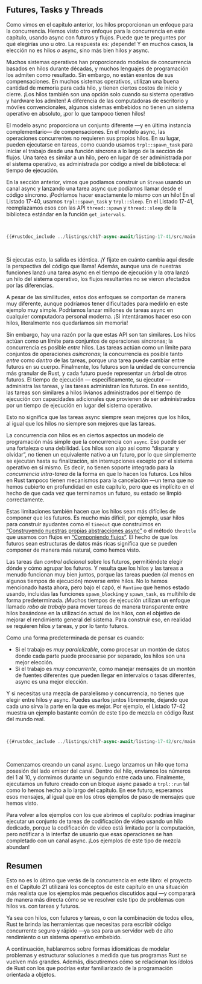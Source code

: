 ## Futures, Tasks y Threads

Como vimos en el capítulo anterior, los hilos proporcionan un enfoque para la 
concurrencia. Hemos visto otro enfoque para la concurrencia en este capítulo, 
usando async con futuros y flujos. Puede que te preguntes por qué elegirías uno 
u otro. La respuesta es: ¡depende! Y en muchos casos, la elección no es hilos 
*o* async, sino más bien hilos *y* async.

Muchos sistemas operativos han proporcionado modelos de concurrencia basados en
hilos durante décadas, y muchos lenguajes de programación los admiten como
resultado. Sin embargo, no están exentos de sus compensaciones. En muchos
sistemas operativos, utilizan una buena cantidad de memoria para cada hilo, y
tienen ciertos costos de inicio y cierre. ¡Los hilos también son una opción solo
cuando su sistema operativo y hardware los admiten! A diferencia de las
computadoras de escritorio y móviles convencionales, algunos sistemas embebidos
no tienen un sistema operativo en absoluto, ¡por lo que tampoco tienen hilos!

El modelo async proporciona un conjunto diferente —y en última instancia
complementario— de compensaciones. En el modelo async, las operaciones
concurrentes no requieren sus propios hilos. En su lugar, pueden ejecutarse en
tareas, como cuando usamos `trpl::spawn_task` para iniciar el trabajo desde una
función síncrona a lo largo de la sección de flujos. Una tarea es similar a un
hilo, pero en lugar de ser administrada por el sistema operativo, es 
administrada por código a nivel de biblioteca: el tiempo de ejecución.

En la sección anterior, vimos que podíamos construir un `Stream` usando un canal
async y lanzando una tarea async que podíamos llamar desde el código síncrono.
¡Podríamos hacer exactamente lo mismo con un hilo! En el Listado 17-40, usamos
`trpl::spawn_task` y `trpl::sleep`. En el Listado 17-41, reemplazamos esos con
las API `thread::spawn` y `thread::sleep` de la biblioteca estándar en la 
función `get_intervals`.

<Listing number="17-41" caption="Usar las API `std::thread` en lugar de las API async `trpl` para la función `get_intervals`" file-name="src/main.rs">

```rust
{{#rustdoc_include ../listings/ch17-async-await/listing-17-41/src/main.rs:threads}}
```

</Listing>

Si ejecutas esto, la salida es idéntica. ¡Y fíjate en cuánto cambia aquí desde
la perspectiva del código que llama! Además, aunque una de nuestras funciones
lanzó una tarea async en el tiempo de ejecución y la otra lanzó un hilo del
sistema operativo, los flujos resultantes no se vieron afectados por las
diferencias.

A pesar de las similitudes, estos dos enfoques se comportan de manera muy
diferente, aunque podríamos tener dificultades para medirlo en este ejemplo muy
simple. Podríamos lanzar millones de tareas async en cualquier computadora
personal moderna. ¡Si intentáramos hacer eso con hilos, literalmente nos 
quedaríamos sin memoria!

Sin embargo, hay una razón por la que estas API son tan similares. Los hilos
actúan como un límite para conjuntos de operaciones síncronas; la concurrencia 
es posible *entre* hilos. Las tareas actúan como un límite para conjuntos de
operaciones *asíncronas*; la concurrencia es posible tanto *entre* como *dentro*
de las tareas, porque una tarea puede cambiar entre futuros en su cuerpo.
Finalmente, los futuros son la unidad de concurrencia más granular de Rust, y
cada futuro puede representar un árbol de otros futuros. El tiempo de ejecución
— específicamente, su ejecutor — administra las tareas, y las tareas administran
los futuros. En ese sentido, las tareas son similares a hilos livianos
administrados por el tiempo de ejecución con capacidades adicionales que 
provienen de ser administrados por un tiempo de ejecución en lugar del sistema
operativo.

Esto no significa que las tareas async siempre sean mejores que los hilos, al
igual que los hilos no siempre son mejores que las tareas.

La concurrencia con hilos es en ciertos aspectos un modelo de programación más
simple que la concurrencia con `async`. Eso puede ser una fortaleza o una
debilidad. Los hilos son algo así como “disparar y olvidar”, no tienen un
equivalente nativo a un futuro, por lo que simplemente se ejecutan hasta su
finalización, sin interrupciones excepto por el sistema operativo en sí mismo.
Es decir, no tienen soporte integrado para la *concurrencia intra-tarea* de la
forma en que lo hacen los futuros. Los hilos en Rust tampoco tienen mecanismos
para la cancelación —un tema que no hemos cubierto en profundidad en este
capítulo, pero que es implícito en el hecho de que cada vez que terminamos un
futuro, su estado se limpió correctamente.

Estas limitaciones también hacen que los hilos sean más difíciles de componer 
que los futuros. Es mucho más difícil, por ejemplo, usar hilos para construir
ayudantes como el `timeout` que construimos en [“Construyendo nuestras propias
abstracciones async”][combining-futures] o el método `throttle` que usamos con
flujos en [“Componiendo flujos”][streams]. El hecho de que los futuros sean
estructuras de datos más ricas significa que se pueden componer de manera más
natural, como hemos visto.

Las tareas dan *control adicional* sobre los futuros, permitiéndote elegir dónde
y cómo agrupar los futuros. Y resulta que los hilos y las tareas a menudo
funcionan muy bien juntos, porque las tareas pueden (al menos en algunos
tiempos de ejecución) moverse entre hilos. No lo hemos mencionado hasta ahora,
pero bajo el capó, el `Runtime` que hemos estado usando, incluidas las funciones
`spawn_blocking` y `spawn_task`, es multihilo de forma predeterminada. ¡Muchos
tiempos de ejecución utilizan un enfoque llamado *robo de trabajo* para mover
tareas de manera transparente entre hilos basándose en la utilización actual de
los hilos, con el objetivo de mejorar el rendimiento general del sistema. Para
construir eso, en realidad se requieren hilos *y* tareas, y por lo tanto
futuros.

Como una forma predeterminada de pensar es cuando:

- Si el trabajo es *muy paralelizable*, como procesar un montón de datos donde
  cada parte puede procesarse por separado, los hilos son una mejor elección.
- Si el trabajo es *muy concurrente*, como manejar mensajes de un montón de
  fuentes diferentes que pueden llegar en intervalos o tasas diferentes, async
  es una mejor elección.

Y si necesitas una mezcla de paralelismo y concurrencia, no tienes que elegir
entre hilos y async. Puedes usarlos juntos libremente, dejando que cada uno
sirva la parte en la que es mejor. Por ejemplo, el Listado 17-42 muestra un
ejemplo bastante común de este tipo de mezcla en código Rust del mundo real.

<Listing number="17-42" caption="Enviar mensajes con código bloqueante en un hilo y esperar los mensajes en un bloque async" file-name="src/main.rs">

```rust
{{#rustdoc_include ../listings/ch17-async-await/listing-17-42/src/main.rs:all}}
```

</Listing>

Comenzamos creando un canal async. Luego lanzamos un hilo que toma posesión del
lado emisor del canal. Dentro del hilo, enviamos los números del 1 al 10, y
dormimos durante un segundo entre cada uno. Finalmente, ejecutamos un futuro
creado con un bloque async pasado a `trpl::run` tal como lo hemos hecho a lo
largo del capítulo. En ese futuro, esperamos esos mensajes, al igual que en los
otros ejemplos de paso de mensajes que hemos visto.

Para volver a los ejemplos con los que abrimos el capítulo: podrías imaginar
ejecutar un conjunto de tareas de codificación de video usando un hilo
dedicado, porque la codificación de video está limitada por la computación, pero
notificar a la interfaz de usuario que esas operaciones se han completado con un
canal async. ¡Los ejemplos de este tipo de mezcla abundan!

## Resumen

Esto no es lo último que verás de la concurrencia en este libro: el proyecto en
el Capítulo 21 utilizará los conceptos de este capítulo en una situación más
realista que los ejemplos más pequeños discutidos aquí —y comparará de manera
más directa cómo se ve resolver este tipo de problemas con hilos vs. con tareas 
y futuros.

Ya sea con hilos, con futuros y tareas, o con la combinación de todos ellos, 
Rust te brinda las herramientas que necesitas para escribir código concurrente
seguro y rápido —ya sea para un servidor web de alto rendimiento o un sistema
operativo embebido.

A continuación, hablaremos sobre formas idiomáticas de modelar problemas y
estructurar soluciones a medida que tus programas Rust se vuelven más grandes.
Además, discutiremos cómo se relacionan los ídolos de Rust con los que podrías
estar familiarizado de la programación orientada a objetos.


[combining-futures]: ch17-03-more-futures.html#building-our-own-async-abstractions
[streams]: ch17-04-streams.html#composing-streams
